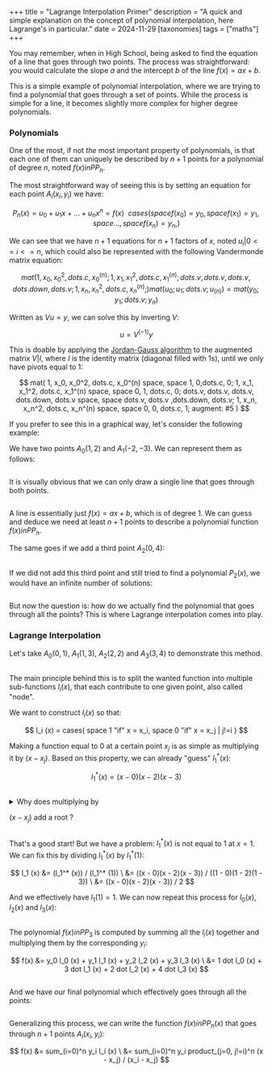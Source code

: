 +++
title = "Lagrange Interpolation Primer"
description = "A quick and simple explanation on the concept of polynomial interpolation, here Lagrange's in particular."
date = 2024-11-29
[taxonomies]
tags = ["maths"]
+++

You may remember, when in High School, being asked to find the equation of a line that goes through two points. The process was straightforward: you would calculate the slope $a$ and the intercept $b$ of the line $f(x) = a x + b$.

This is a simple example of polynomial interpolation, where we are trying to find a polynomial that goes through a set of points. While the process is simple for a line, it becomes slightly more complex for higher degree polynomials.

### Polynomials

One of the most, if not *the* most important property of polynomials, is that each one of them can uniquely be described by $n+1$ points for a polynomial of degree $n$, noted $f(x) in PP_n$.

The most straightforward way of seeing this is by setting an equation for each point $A_i (x_i, y_i)$ we have:

$$
P_n (x) = u_0 + u_1 x + ... + u_n x^n = f(x) \
\
cases(
    space f(x_0) = y_0,
    space f(x_1) = y_1,
    space ...,
    space f(x_n) = y_n,
)
$$

We can see that we have $n+1$ equations for $n+1$ factors of $x$, noted $u_i | 0 <= i <= n$, which could also be represented with the following Vandermonde matrix equation:

$$
mat(
    1, x_0, x_0^2, dots.c, x_0^(n);
    1, x_1, x_1^2, dots.c, x_1^(n);
    dots.v, dots.v, dots.v, dots.down, dots.v;
    1, x_n, x_n^2, dots.c, x_n^(n);
)
mat(u_0; u_1; dots.v; u_(n)) = mat(y_0; y_1; dots.v; y_n)
$$

Written as $V u = y$, we can solve this by inverting $V$:

$$
u = V^(-1) y
$$

This is doable by applying the [Jordan-Gauss algorithm](https://en.wikipedia.org/wiki/Gaussian_elimination) to the augmented matrix $V | I$, where $I$ is the identity matrix (diagonal filled with $1$s), until we only have pivots equal to $1$:

$$
mat(
    1, x_0, x_0^2, dots.c, x_0^(n) space, space 1, 0,dots.c, 0;
    1, x_1, x_1^2, dots.c, x_1^(n) space, space 0, 1, dots.c, 0;
    dots.v, dots.v, dots.v, dots.down, dots.v space, space dots.v, dots.v ,dots.down, dots.v;
    1, x_n, x_n^2, dots.c, x_n^(n) space, space 0, 0, dots.c, 1;
    augment: #5
)
$$

If you prefer to see this in a graphical way, let's consider the following example:

We have two points $A_0 (1, 2)$ and $A_1 (-2, -3)$. We can represent them as follows:

```typ,include=figures/line1.typ
```

It is visually obvious that we can only draw a single line that goes through both points.

```typ,include=figures/line2.typ
```

A line is essentially just $f(x) = a x + b$, which is of degree $1$. We can guess and deduce we need at least $n+1$ points to describe a polynomial function $f(x) in PP_n$.

The same goes if we add a third point $A_2 (0, 4)$:

```typ,include=figures/line3.typ
```

If we did not add this third point and still tried to find a polynomial $P_2 (x)$, we would have an infinite number of solutions:

```typ,include=figures/infinite.typ
```

But now the question is: how do we actually find the polynomial that goes through all the points? This is where Lagrange interpolation comes into play.

### Lagrange Interpolation

Let's take $A_0 (0, 1)$, $A_1 (1, 3)$, $A_2 (2, 2)$ and $A_3 (3, 4)$ to demonstrate this method.

```typ,include=figures/points1.typ
```

The main principle behind this is to split the wanted function into multiple sub-functions $l_i (x)$, that each contribute to one given point, also called "node".

We want to construct $l_i (x)$ so that:

$$
l_i (x) = cases(
    space 1 "if" x = x_i,
    space 0 "if" x = x_j | j!=i
)
$$

Making a function equal to $0$ at a certain point $x_j$ is as simple as multiplying it by $(x - x_j)$. Based on this property, we can already "guess" $l_1^* (x)$:

$$
l_1^*(x) = (x - 0)(x - 2)(x - 3)
$$

```typ,include=figures/sub1.typ
```

<details>
<summary> Why does multiplying by <span>

$(x-x_j)$</span> add a root ?</summary>

For a function $f(x) = (x - x_j) dot g(x) | g(x) <- RR[x]$, when $x = x_j$:

$$
f(x_j) = (x_j - x_j) dot g(x) = 0 dot g(x) = 0
$$

</details>

That's a good start! But we have a problem: $l_1^* (x)$ is not equal to $1$ at $x = 1$. We can fix this by dividing $l_1^* (x)$ by $l_1^* (1)$:

$$
l_1 (x) &= (l_1^* (x)) / (l_1^* (1)) \
        &= ((x - 0)(x - 2)(x - 3)) / ((1 - 0)(1 - 2)(1 - 3)) \
        &= ((x - 0)(x - 2)(x - 3)) / 2
$$

And we effectively have $l_1 (1) = 1$. We can now repeat this process for $l_0 (x)$, $l_2 (x)$ and $l_3 (x)$:

```typ,include=figures/sub2.typ
```

The polynomial $f(x) in PP_3$ is computed by summing all the $l_i (x)$ together and multiplying them by the corresponding $y_i$:

$$
f(x) &= y_0 l_0 (x) + y_1 l_1 (x) + y_2 l_2 (x) + y_3 l_3 (x) \
     &= 1 dot l_0 (x) + 3 dot l_1 (x) + 2 dot l_2 (x) + 4 dot l_3 (x)
$$

```typ,include=figures/final1.typ
```

And we have our final polynomial which effectively goes through all the points:

```typ,include=figures/final2.typ
```

Generalizing this process, we can write the function $f(x) in PP_n (x)$ that goes through $n+1$ points $A_i (x_i, y_i)$:

$$
f(x) &= sum_(i=0)^n y_i l_i (x) \
        &= sum_(i=0)^n y_i product_(j=0, j!=i)^n (x - x_j) /  (x_i - x_j)
$$
